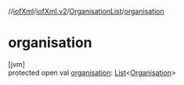 //[iofXml](../../../index.md)/[iofXml.v2](../index.md)/[OrganisationList](index.md)/[organisation](organisation.md)

# organisation

[jvm]\
protected open val [organisation](organisation.md): [List](https://docs.oracle.com/javase/8/docs/api/java/util/List.html)<[Organisation](../-organisation/index.md)>
